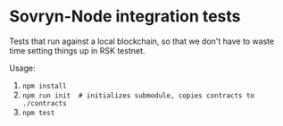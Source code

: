 Sovryn-Node integration tests
=============================

Tests that run against a local blockchain, so that we don't have to waste time
setting things up in RSK testnet.

Usage:

1. `npm install`
2. `npm run init  # initializes submodule, copies contracts to ./contracts`
3. `npm test`
